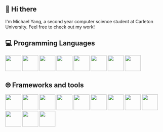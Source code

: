 ## 👋 Hi there 
I'm Michael Yang, a second year computer science student at Carleton University. Feel free to check out my work!


## 💻 Programming Languages
<img height="50" src="https://raw.githubusercontent.com/marwin1991/profile-technology-icons/refs/heads/main/icons/python.png"> <img height="50" src="https://raw.githubusercontent.com/marwin1991/profile-technology-icons/refs/heads/main/icons/java.png"> <img height="50" src="https://raw.githubusercontent.com/marwin1991/profile-technology-icons/refs/heads/main/icons/lua.png"> <img height="50" src="https://raw.githubusercontent.com/marwin1991/profile-technology-icons/refs/heads/main/icons/javascript.png"> <img height="50" src="https://raw.githubusercontent.com/marwin1991/profile-technology-icons/refs/heads/main/icons/c.png"> <img height="50" src="https://raw.githubusercontent.com/marwin1991/profile-technology-icons/refs/heads/main/icons/c++.png"> <img height="50" src="https://raw.githubusercontent.com/marwin1991/profile-technology-icons/refs/heads/main/icons/html.png"> <img height="50" src="https://raw.githubusercontent.com/marwin1991/profile-technology-icons/refs/heads/main/icons/css.png">

## 🌐 Frameworks and tools
<img height="50" src="https://raw.githubusercontent.com/marwin1991/profile-technology-icons/refs/heads/main/icons/react.png"> <img height="50" src="https://raw.githubusercontent.com/marwin1991/profile-technology-icons/refs/heads/main/icons/tailwind_css.png"> <img height="50" src="https://raw.githubusercontent.com/marwin1991/profile-technology-icons/refs/heads/main/icons/vite.png"> <img height="50" src="https://raw.githubusercontent.com/marwin1991/profile-technology-icons/refs/heads/main/icons/mongodb.png"> <img height="50" src="https://raw.githubusercontent.com/marwin1991/profile-technology-icons/refs/heads/main/icons/express.png"> <img height="50" src="https://raw.githubusercontent.com/marwin1991/profile-technology-icons/refs/heads/main/icons/node_js.png"> <img height="50" src="https://raw.githubusercontent.com/marwin1991/profile-technology-icons/refs/heads/main/icons/flask.png"> <img height="50" src="https://raw.githubusercontent.com/marwin1991/profile-technology-icons/refs/heads/main/icons/git.png"> <img height="50" src="https://raw.githubusercontent.com/marwin1991/profile-technology-icons/refs/heads/main/icons/github.png"> <img height="50" src="https://raw.githubusercontent.com/marwin1991/profile-technology-icons/refs/heads/main/icons/visual_studio_code.png"> <img height="50" src="https://raw.githubusercontent.com/marwin1991/profile-technology-icons/refs/heads/main/icons/intellij.png"> <img height="50" src="https://raw.githubusercontent.com/marwin1991/profile-technology-icons/refs/heads/main/icons/pycharm.png"> 
